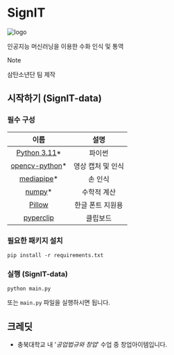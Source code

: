 # SignIT
![logo](https://i.imgur.com/PC8vVZQm.png)

인공지능 머신러닝을 이용한 수화 인식 및 통역
 > [!NOTE]
 > 삼탄소년단 팀 제작

## 시작하기 (SignIT-data)
### 필수 구성
|이름|설명|
|:---:|:---:|
|[Python 3.11](https://www.python.org/downloads/release/python-3114/)*|파이썬|
|[opencv-python](https://github.com/opencv/opencv-python)*|영상 캡처 및 인식|
|[mediapipe](https://github.com/google/mediapipe)*|손 인식|
|[numpy](https://github.com/numpy/numpy)*|수학적 계산|
|[Pillow](https://github.com/python-pillow/Pillow)|한글 폰트 지원용|
|[pyperclip](https://github.com/asweigart/pyperclip)|클립보드|

### 필요한 패키지 설치
```
pip install -r requirements.txt
```

### 실행 (SignIT-data)
```
python main.py
```
또는 `main.py` 파일을 실행하시면 됩니다.

## 크레딧
- 충북대학교 내 '*공업법규와 창업*' 수업 중 창업아이템입니다.
